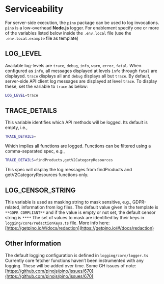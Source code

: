 # Serviceability

For server-side execution, the `pino` package can be used to log invocations. `pino` is a low-overhead **Node.js** logger. For enablement specify one or more of the variables listed below inside the `.env.local` file (use the `.env.local.example` file as template)

## LOG_LEVEL

Available log-levels are `trace`, `debug`, `info`, `warn`, `error`, `fatal`. When configured as `info`, all messages displayed at levels `info` through `fatal` are displayed. `trace` displays all and `debug` displays all but `trace`. By default, server-side API client log messages are displayed at level `trace`. To display these, set the variable to `trace` as below:

```bash
LOG_LEVEL=trace
```

## TRACE_DETAILS

This variable identifies which API methods will be logged. Its default is empty, i.e.,

```bash
TRACE_DETAILS=
```

Which implies all functions are logged. Functions can be filtered using a comma-separated spec, e.g.,

```bash
TRACE_DETAILS=findProducts,getV2CategoryResources
```

This spec will display the log messages from findProducts and getV2CategoryResources functions only.

## LOG_CENSOR_STRING

This variable is used as masking string to mask sensitive, e.g., GDPR-related, information from log files. The default value given in the template is `**GDPR COMPLIANT**` and if the value is empty or not set, the default censor string is `****`
The set of values to mask are identified by their keys in `logging/core/redactionKeys.ts` file.
More info here: [https://getpino.io/#/docs/redaction](https://getpino.io/#/docs/redaction)

## Other Information

The default logging configuration is defined in `logging/core/logger.ts`
Currently core fetcher functions haven’t been instrumented with any logging. These will be added over time.
Some GH issues of note: [https://github.com/pinojs/pino/issues/670](https://github.com/pinojs/pino/issues/670)
